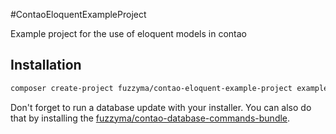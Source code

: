 #ContaoEloquentExampleProject

Example project for the use of eloquent models in contao

## Installation

```bash
composer create-project fuzzyma/contao-eloquent-example-project exampleProject
```

Don't forget to run a database update with your installer.
You can also do that by installing the [fuzzyma/contao-database-commands-bundle](https://github.com/Fuzzyma/contao-database-commands-bundle).